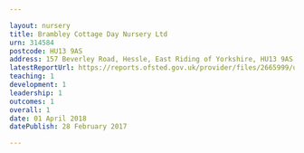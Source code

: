 ```yaml
---

layout: nursery
title: Brambley Cottage Day Nursery Ltd
urn: 314584
postcode: HU13 9AS
address: 157 Beverley Road, Hessle, East Riding of Yorkshire, HU13 9AS
latestReportUrl: https://reports.ofsted.gov.uk/provider/files/2665999/urn/314584.pdf
teaching: 1
development: 1
leadership: 1
outcomes: 1
overall: 1
date: 01 April 2018 
datePublish: 28 February 2017

---
```

